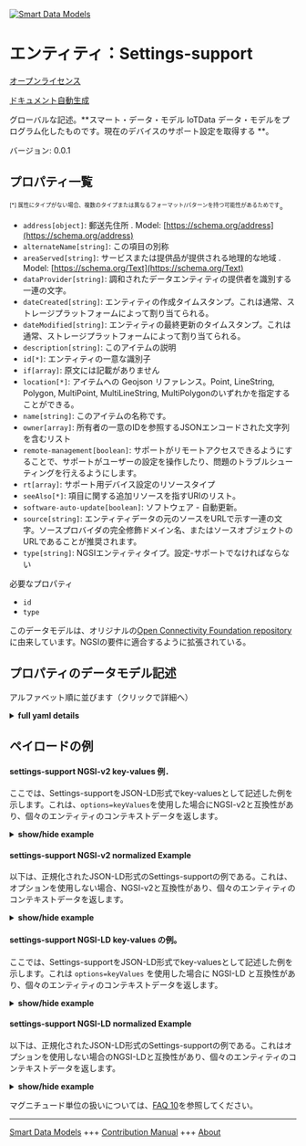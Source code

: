 <!-- 10-Header -->  
[![Smart Data Models](https://smartdatamodels.org/wp-content/uploads/2022/01/SmartDataModels_logo.png "Logo")](https://smartdatamodels.org)  
エンティティ：Settings-support  
=======================<!-- /10-Header -->  
<!-- 15-License -->  
[オープンライセンス](https://github.com/smart-data-models//dataModel.OCF/blob/master/settings-support/LICENSE.md)  
[ドキュメント自動生成](https://docs.google.com/presentation/d/e/2PACX-1vTs-Ng5dIAwkg91oTTUdt8ua7woBXhPnwavZ0FxgR8BsAI_Ek3C5q97Nd94HS8KhP-r_quD4H0fgyt3/pub?start=false&loop=false&delayms=3000#slide=id.gb715ace035_0_60)  
<!-- /15-License -->  
<!-- 20-Description -->  
グローバルな記述。**スマート・データ・モデル IoTData データ・モデルをプログラム化したものです。現在のデバイスのサポート設定を取得する **。  
バージョン: 0.0.1  
<!-- /20-Description -->  
<!-- 30-PropertiesList -->  

## プロパティ一覧  

<sup><sub>[*] 属性にタイプがない場合、複数のタイプまたは異なるフォーマット/パターンを持つ可能性があるためです</sub></sup>。  
- `address[object]`: 郵送先住所  . Model: [https://schema.org/address](https://schema.org/address)- `alternateName[string]`: この項目の別称  - `areaServed[string]`: サービスまたは提供品が提供される地理的な地域  . Model: [https://schema.org/Text](https://schema.org/Text)- `dataProvider[string]`: 調和されたデータエンティティの提供者を識別する一連の文字。  - `dateCreated[string]`: エンティティの作成タイムスタンプ。これは通常、ストレージプラットフォームによって割り当てられる。  - `dateModified[string]`: エンティティの最終更新のタイムスタンプ。これは通常、ストレージプラットフォームによって割り当てられる。  - `description[string]`: このアイテムの説明  - `id[*]`: エンティティの一意な識別子  - `if[array]`: 原文には記載がありません  - `location[*]`: アイテムへの Geojson リファレンス。Point, LineString, Polygon, MultiPoint, MultiLineString, MultiPolygonのいずれかを指定することができる。  - `name[string]`: このアイテムの名称です。  - `owner[array]`: 所有者の一意のIDを参照するJSONエンコードされた文字列を含むリスト  - `remote-management[boolean]`: サポートがリモートアクセスできるようにすることで、サポートがユーザーの設定を操作したり、問題のトラブルシューティングを行えるようにします。  - `rt[array]`: サポート用デバイス設定のリソースタイプ  - `seeAlso[*]`: 項目に関する追加リソースを指すURIのリスト。  - `software-auto-update[boolean]`: ソフトウェア - 自動更新。  - `source[string]`: エンティティデータの元のソースをURLで示す一連の文字。ソースプロバイダの完全修飾ドメイン名、またはソースオブジェクトのURLであることが推奨されます。  - `type[string]`: NGSIエンティティタイプ。設定-サポートでなければならない  <!-- /30-PropertiesList -->  
<!-- 35-RequiredProperties -->  
必要なプロパティ  
- `id`  - `type`  <!-- /35-RequiredProperties -->  
<!-- 40-RequiredProperties -->  
このデータモデルは、オリジナルの[Open Connectivity Foundation repository](https://github.com/openconnectivityfoundation/IoTDataModels)に由来しています。NGSIの要件に適合するように拡張されている。  
<!-- /40-RequiredProperties -->  
<!-- 50-DataModelHeader -->  
## プロパティのデータモデル記述  
アルファベット順に並びます（クリックで詳細へ）  
<!-- /50-DataModelHeader -->  
<!-- 60-ModelYaml -->  
<details><summary><strong>full yaml details</strong></summary>    
```yaml  
settings-support:    
  description: 'Smart Data Models Program adaptation of the original IoTData data Models. Gets current device support settings.'    
  properties:    
    address:    
      description: 'The mailing address'    
      properties:    
        addressCountry:    
          description: 'Property. The country. For example, Spain. Model:''https://schema.org/addressCountry'''    
          type: string    
        addressLocality:    
          description: 'Property. The locality in which the street address is, and which is in the region. Model:''https://schema.org/addressLocality'''    
          type: string    
        addressRegion:    
          description: 'Property. The region in which the locality is, and which is in the country. Model:''https://schema.org/addressRegion'''    
          type: string    
        postOfficeBoxNumber:    
          description: 'Property. The post office box number for PO box addresses. For example, 03578. Model:''https://schema.org/postOfficeBoxNumber'''    
          type: string    
        postalCode:    
          description: 'Property. The postal code. For example, 24004. Model:''https://schema.org/https://schema.org/postalCode'''    
          type: string    
        streetAddress:    
          description: 'Property. The street address. Model:''https://schema.org/streetAddress'''    
          type: string    
      type: object    
      x-ngsi:    
        model: https://schema.org/address    
        type: Property    
    alternateName:    
      description: 'An alternative name for this item'    
      type: string    
      x-ngsi:    
        type: Property    
    areaServed:    
      description: 'The geographic area where a service or offered item is provided'    
      type: string    
      x-ngsi:    
        model: https://schema.org/Text    
        type: Property    
    dataProvider:    
      description: 'A sequence of characters identifying the provider of the harmonised data entity.'    
      type: string    
      x-ngsi:    
        type: Property    
    dateCreated:    
      description: 'Entity creation timestamp. This will usually be allocated by the storage platform.'    
      format: date-time    
      type: string    
      x-ngsi:    
        type: Property    
    dateModified:    
      description: 'Timestamp of the last modification of the entity. This will usually be allocated by the storage platform.'    
      format: date-time    
      type: string    
      x-ngsi:    
        type: Property    
    description:    
      description: 'A description of this item'    
      type: string    
      x-ngsi:    
        type: Property    
    id:    
      anyOf: &settings-support_-_properties_-_owner_-_items_-_anyof    
        - description: 'Property. Identifier format of any NGSI entity'    
          maxLength: 256    
          minLength: 1    
          pattern: ^[\w\-\.\{\}\$\+\*\[\]`|~^@!,:\\]+$    
          type: string    
        - description: 'Property. Identifier format of any NGSI entity'    
          format: uri    
          type: string    
      description: 'Unique identifier of the entity'    
      x-ngsi:    
        type: Property    
    if:    
      description: 'No description is available in the original'    
      items:    
        enum:    
          - oic.if.rw    
          - oic.if.baseline    
        type: string    
      minItems: 2    
      readOnly: true    
      type: array    
      uniqueItems: true    
      x-ngsi:    
        type: Property    
    location:    
      description: 'Geojson reference to the item. It can be Point, LineString, Polygon, MultiPoint, MultiLineString or MultiPolygon'    
      oneOf:    
        - description: 'GeoProperty. Geojson reference to the item. Point'    
          properties:    
            bbox:    
              items:    
                type: number    
              minItems: 4    
              type: array    
            coordinates:    
              items:    
                type: number    
              minItems: 2    
              type: array    
            type:    
              enum:    
                - Point    
              type: string    
          required:    
            - type    
            - coordinates    
          title: 'GeoJSON Point'    
          type: object    
        - description: 'GeoProperty. Geojson reference to the item. LineString'    
          properties:    
            bbox:    
              items:    
                type: number    
              minItems: 4    
              type: array    
            coordinates:    
              items:    
                items:    
                  type: number    
                minItems: 2    
                type: array    
              minItems: 2    
              type: array    
            type:    
              enum:    
                - LineString    
              type: string    
          required:    
            - type    
            - coordinates    
          title: 'GeoJSON LineString'    
          type: object    
        - description: 'GeoProperty. Geojson reference to the item. Polygon'    
          properties:    
            bbox:    
              items:    
                type: number    
              minItems: 4    
              type: array    
            coordinates:    
              items:    
                items:    
                  items:    
                    type: number    
                  minItems: 2    
                  type: array    
                minItems: 4    
                type: array    
              type: array    
            type:    
              enum:    
                - Polygon    
              type: string    
          required:    
            - type    
            - coordinates    
          title: 'GeoJSON Polygon'    
          type: object    
        - description: 'GeoProperty. Geojson reference to the item. MultiPoint'    
          properties:    
            bbox:    
              items:    
                type: number    
              minItems: 4    
              type: array    
            coordinates:    
              items:    
                items:    
                  type: number    
                minItems: 2    
                type: array    
              type: array    
            type:    
              enum:    
                - MultiPoint    
              type: string    
          required:    
            - type    
            - coordinates    
          title: 'GeoJSON MultiPoint'    
          type: object    
        - description: 'GeoProperty. Geojson reference to the item. MultiLineString'    
          properties:    
            bbox:    
              items:    
                type: number    
              minItems: 4    
              type: array    
            coordinates:    
              items:    
                items:    
                  items:    
                    type: number    
                  minItems: 2    
                  type: array    
                minItems: 2    
                type: array    
              type: array    
            type:    
              enum:    
                - MultiLineString    
              type: string    
          required:    
            - type    
            - coordinates    
          title: 'GeoJSON MultiLineString'    
          type: object    
        - description: 'GeoProperty. Geojson reference to the item. MultiLineString'    
          properties:    
            bbox:    
              items:    
                type: number    
              minItems: 4    
              type: array    
            coordinates:    
              items:    
                items:    
                  items:    
                    items:    
                      type: number    
                    minItems: 2    
                    type: array    
                  minItems: 4    
                  type: array    
                type: array    
              type: array    
            type:    
              enum:    
                - MultiPolygon    
              type: string    
          required:    
            - type    
            - coordinates    
          title: 'GeoJSON MultiPolygon'    
          type: object    
      x-ngsi:    
        type: GeoProperty    
    name:    
      description: 'The name of this item.'    
      type: string    
      x-ngsi:    
        type: Property    
    owner:    
      description: 'A List containing a JSON encoded sequence of characters referencing the unique Ids of the owner(s)'    
      items:    
        anyOf: *settings-support_-_properties_-_owner_-_items_-_anyof    
        description: 'Property. Unique identifier of the entity'    
      type: array    
      x-ngsi:    
        type: Property    
    remote-management:    
      description: 'Allows support remote access so support can control user setting and troubleshoot problem.'    
      type: boolean    
      x-ngsi:    
        type: Property    
    rt:    
      description: 'The Resource Type of Device Settings for support'    
      items:    
        enum:    
          - oic.r.settings.support    
        type: string    
      minItems: 1    
      readOnly: true    
      type: array    
      uniqueItems: true    
      x-ngsi:    
        type: Property    
    seeAlso:    
      description: 'list of uri pointing to additional resources about the item'    
      oneOf:    
        - items:    
            format: uri    
            type: string    
          minItems: 1    
          type: array    
        - format: uri    
          type: string    
      x-ngsi:    
        type: Property    
    software-auto-update:    
      description: 'Software - Auto Update.'    
      type: boolean    
      x-ngsi:    
        type: Property    
    source:    
      description: 'A sequence of characters giving the original source of the entity data as a URL. Recommended to be the fully qualified domain name of the source provider, or the URL to the source object.'    
      type: string    
      x-ngsi:    
        type: Property    
    type:    
      description: 'NGSI entity type. It has to be settings-support'    
      enum:    
        - settings-support    
      type: string    
      x-ngsi:    
        type: Property    
  required:    
    - id    
    - type    
  type: object    
  x-derived-from: https://github.com/OpenInterConnect/IoTDataModels/blob/master/settings-supportResURI.swagger.json    
  x-disclaimer: 'Redistribution and use in source and binary forms, with or without modification, are permitted  provided that the license conditions are met. Copyleft (c) 2021 Contributors to Smart Data Models Program'    
  x-license-url: https://github.com/smart-data-models/dataModel.OCF/blob/master/settings-support/LICENSE.md    
  x-model-schema: https://smart-data-models.github.io/dataModel.IoTDataModels/settings-support/schema.json    
  x-model-tags: OCF    
  x-version: 0.0.1    
```  
</details>    
<!-- /60-ModelYaml -->  
<!-- 70-MiddleNotes -->  
<!-- /70-MiddleNotes -->  
<!-- 80-Examples -->  
## ペイロードの例  
#### settings-support NGSI-v2 key-values 例．  
ここでは、Settings-supportをJSON-LD形式でkey-valuesとして記述した例を示します。これは、`options=keyValues`を使用した場合にNGSI-v2と互換性があり、個々のエンティティのコンテキストデータを返します。  
<details><summary><strong>show/hide example</strong></summary>    
```json  
{  
  "id": "urn:ngsi-ld:settings-support:id:DCXL:35135214",  
  "dateCreated": "1970-08-28T07:17:42Z",  
  "dateModified": "1985-03-07T20:36:42Z",  
  "source": "But tend across trade grow whose social. Turn also these fast. Responsibility back speech effect study value artist.",  
  "name": "You available foreign note conference plant. Collection run never.",  
  "alternateName": "Two happy technology among part. Feel official effect wonder idea weight. Strategy tree every soldier within.",  
  "description": "Defense food thousand that Republican call. Order morning relate issue until listen one.",  
  "dataProvider": "Safe from nothing career understand. Worker exactly nature not parent leave effect.",  
  "owner": [  
    "urn:ngsi-ld:settings-support:items:GPDL:92961545",  
    "urn:ngsi-ld:settings-support:items:DVHR:85360112"  
  ],  
  "seeAlso": [  
    "urn:ngsi-ld:settings-support:items:ITCV:18611678",  
    "urn:ngsi-ld:settings-support:items:JJUH:55370163"  
  ],  
  "location": {  
    "type": "Point",  
    "coordinates": [  
      -39.545254,  
      -58.72669  
    ]  
  },  
  "address": {  
    "streetAddress": "Cold be week boy draw.",  
    "addressLocality": "Cause citizen think matter a call. Sport part seven however trouble focus hold.",  
    "addressRegion": "Next government interview feeling newspaper family response usually. Become carry buy control everyone administration.",  
    "addressCountry": "Power gas consumer study.",  
    "postalCode": "Different Mrs decide history body early suggest. Cell serve probably focus everybody laugh travel determine. Out over low first either four.",  
    "postOfficeBoxNumber": "Camera suddenly appear cut next mean. Hold short country message."  
  },  
  "areaServed": "Remain issue law be authority animal morning. Value eye water court hundred."  
}  
```  
</details>  
#### settings-support NGSI-v2 normalized Example  
以下は、正規化されたJSON-LD形式のSettings-supportの例である。これは、オプションを使用しない場合、NGSI-v2と互換性があり、個々のエンティティのコンテキストデータを返します。  
<details><summary><strong>show/hide example</strong></summary>    
```json  
{  
  "id": {  
    "type": "string",  
    "value": "urn:ngsi-ld:settings-support:id:DCXL:35135214"  
  },  
  "dateCreated": {  
    "format": "date-time",  
    "type": "string",  
    "value": "1970-08-28T07:17:42Z"  
  },  
  "dateModified": {  
    "format": "date-time",  
    "type": "string",  
    "value": "1985-03-07T20:36:42Z"  
  },  
  "source": {  
    "type": "string",  
    "value": "But tend across trade grow whose social. Turn also these fast. Responsibility back speech effect study value artist."  
  },  
  "name": {  
    "type": "string",  
    "value": "You available foreign note conference plant. Collection run never."  
  },  
  "alternateName": {  
    "type": "string",  
    "value": "Two happy technology among part. Feel official effect wonder idea weight. Strategy tree every soldier within."  
  },  
  "description": {  
    "type": "string",  
    "value": "Defense food thousand that Republican call. Order morning relate issue until listen one."  
  },  
  "dataProvider": {  
    "type": "string",  
    "value": "Safe from nothing career understand. Worker exactly nature not parent leave effect."  
  },  
  "owner": {  
    "type": "array",  
    "value": [  
      "urn:ngsi-ld:settings-support:items:GPDL:92961545",  
      "urn:ngsi-ld:settings-support:items:DVHR:85360112"  
    ]  
  },  
  "seeAlso": {  
    "type": "array",  
    "value": [  
      "urn:ngsi-ld:settings-support:items:ITCV:18611678",  
      "urn:ngsi-ld:settings-support:items:JJUH:55370163"  
    ]  
  },  
  "location": {  
    "type": "object",  
    "value": {  
      "type": "Point",  
      "coordinates": [  
        -39.545254,  
        -58.72669  
      ]  
    }  
  },  
  "address": {  
    "type": "object",  
    "value": {  
      "streetAddress": "Cold be week boy draw.",  
      "addressLocality": "Cause citizen think matter a call. Sport part seven however trouble focus hold.",  
      "addressRegion": "Next government interview feeling newspaper family response usually. Become carry buy control everyone administration.",  
      "addressCountry": "Power gas consumer study.",  
      "postalCode": "Different Mrs decide history body early suggest. Cell serve probably focus everybody laugh travel determine. Out over low first either four.",  
      "postOfficeBoxNumber": "Camera suddenly appear cut next mean. Hold short country message."  
    }  
  },  
  "areaServed": {  
    "type": "string",  
    "value": "Remain issue law be authority animal morning. Value eye water court hundred."  
  }  
}  
```  
</details>  
#### settings-support NGSI-LD key-values の例。  
ここでは、Settings-supportをJSON-LD形式でkey-valuesとして記述した例を示します。これは `options=keyValues` を使用した場合に NGSI-LD と互換性があり、個々のエンティティのコンテキストデータを返します。  
<details><summary><strong>show/hide example</strong></summary>    
```json  
{  
    "id": "urn:ngsi-ld:settings-support:id:DCXL:35135214",  
    "dateCreated": "1970-08-28T07:17:42Z",  
    "dateModified": "1985-03-07T20:36:42Z",  
    "source": "But tend across trade grow whose social. Turn also these fast. Responsibility back speech effect study value artist.",  
    "name": "You available foreign note conference plant. Collection run never.",  
    "alternateName": "Two happy technology among part. Feel official effect wonder idea weight. Strategy tree every soldier within.",  
    "description": "Defense food thousand that Republican call. Order morning relate issue until listen one.",  
    "dataProvider": "Safe from nothing career understand. Worker exactly nature not parent leave effect.",  
    "owner": [  
        "urn:ngsi-ld:settings-support:items:GPDL:92961545",  
        "urn:ngsi-ld:settings-support:items:DVHR:85360112"  
    ],  
    "seeAlso": [  
        "urn:ngsi-ld:settings-support:items:ITCV:18611678",  
        "urn:ngsi-ld:settings-support:items:JJUH:55370163"  
    ],  
    "location": {  
        "type": "Point",  
        "coordinates": [  
            -39.545254,  
            -58.72669  
        ]  
    },  
    "address": {  
        "streetAddress": "Cold be week boy draw.",  
        "addressLocality": "Cause citizen think matter a call. Sport part seven however trouble focus hold.",  
        "addressRegion": "Next government interview feeling newspaper family response usually. Become carry buy control everyone administration.",  
        "addressCountry": "Power gas consumer study.",  
        "postalCode": "Different Mrs decide history body early suggest. Cell serve probably focus everybody laugh travel determine. Out over low first either four.",  
        "postOfficeBoxNumber": "Camera suddenly appear cut next mean. Hold short country message."  
    },  
    "areaServed": "Remain issue law be authority animal morning. Value eye water court hundred.",  
    "@context": [  
        "https://smartdatamodels.org/context.jsonld",  
        "https://raw.githubusercontent.com/smart-data-models/dataModel.OCF/master/context.jsonld"  
    ]  
}  
```  
</details>  
#### settings-support NGSI-LD normalized Example  
以下は、正規化されたJSON-LD形式のSettings-supportの例である。これはオプションを使用しない場合のNGSI-LDと互換性があり、個々のエンティティのコンテキストデータを返します。  
<details><summary><strong>show/hide example</strong></summary>    
```json  
{  
    "id": "urn:ngsi-ld:settings-support:id:QVJM:58518858",  
    "dateCreated": {  
        "type": "Property",  
        "value": {  
            "@type": "DateTime",  
            "@value": "1996-07-26T05:54:21Z"  
        }  
    },  
    "dateModified": {  
        "type": "Property",  
        "value": {  
            "@type": "DateTime",  
            "@value": "2003-05-11T10:13:08Z"  
        }  
    },  
    "source": {  
        "type": "Property",  
        "value": "System fill will clear market base. Role listen interest up. Together seven answer draw wear boy."  
    },  
    "name": {  
        "type": "Property",  
        "value": "Around painting leg control boy. Model through natural loss country message. Wall rather purpose statement."  
    },  
    "alternateName": {  
        "type": "Property",  
        "value": "She control argue worker road morning. Few stuff offer message believe Democrat."  
    },  
    "description": {  
        "type": "Property",  
        "value": "Have history person wonder particularly according."  
    },  
    "dataProvider": {  
        "type": "Property",  
        "value": "Agreement upon traditional bill couple. Tell mean expect."  
    },  
    "owner": {  
        "type": "Property",  
        "value": [  
            "urn:ngsi-ld:settings-support:items:FLOW:79198536",  
            "urn:ngsi-ld:settings-support:items:STKW:49670786"  
        ]  
    },  
    "seeAlso": {  
        "type": "Property",  
        "value": [  
            "urn:ngsi-ld:settings-support:items:LZCL:52072895"  
        ]  
    },  
    "location": {  
        "type": "Property",  
        "value": {  
            "type": "Point",  
            "coordinates": [  
                15.8114245,  
                25.157261  
            ]  
        }  
    },  
    "address": {  
        "type": "Property",  
        "value": {  
            "streetAddress": "Television those hope TV material single north. Yeah although ability his defense apply.",  
            "addressLocality": "Republican however resource professor. Well ever claim no star even.",  
            "addressRegion": "Trial end between worry carry training trouble.",  
            "addressCountry": "Grow relationship natural among when. Career answer record data key read table. See during million on.",  
            "postalCode": "Black computer away into design beyond. Specific hand car. Chair case similar.",  
            "postOfficeBoxNumber": "Notice similar begin maybe growth. Drop health last picture. Citizen affect many."  
        }  
    },  
    "areaServed": {  
        "type": "Property",  
        "value": "Say box want focus whom. Fear still hold scientist."  
    },  
    "@context": [  
        "https://smartdatamodels.org/context.jsonld",  
        "https://raw.githubusercontent.com/smart-data-models/dataModel.OCF/master/context.jsonld"  
    ]  
}  
```  
</details><!-- /80-Examples -->  
<!-- 90-FooterNotes -->  
<!-- /90-FooterNotes -->  
<!-- 95-Units -->  
マグニチュード単位の扱いについては、[FAQ 10](https://smartdatamodels.org/index.php/faqs/)を参照してください。  
<!-- /95-Units -->  
<!-- 97-LastFooter -->  
---  
[Smart Data Models](https://smartdatamodels.org) +++ [Contribution Manual](https://bit.ly/contribution_manual) +++ [About](https://bit.ly/Introduction_SDM)<!-- /97-LastFooter -->  
